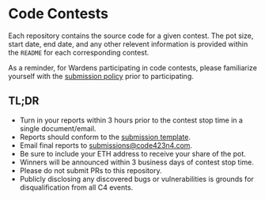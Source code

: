 # Code Contests

Each repository contains the source code for a given contest. The pot size, start date, end date, and any other relevent information is provided within the `README` for each corresponding contest.

As a reminder, for Wardens participating in code contests, please familiarize yourself with the [submission policy](../SUBMISSION_POLICY.md) prior to participating.

## TL;DR
- Turn in your reports within 3 hours prior to the contest stop time in a single document/email.
- Reports should conform to the [submission template](../SUBMISSION_TEMPLATE.md).
- Email final reports to submissions@code423n4.com.
- Be sure to include your ETH address to receive your share of the pot.
- Winners will be announced within 3 business days of contest stop time.
- Please do not submit PRs to this repository.
- Publicly disclosing any discovered bugs or vulnerabilities is grounds for disqualification from all C4 events.